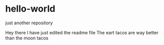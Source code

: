 # hello-world
just another repository

Hey there I have just edited the readme file
The eart tacos are way better than the moon tacos
